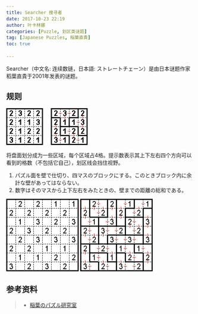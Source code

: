 ```yaml
---
title: Searcher 搜寻者
date: 2017-10-23 22:19
author: 叶卡林娜
categories: [Puzzle, 划区类谜题]
tag: [Japanese Puzzles, 稲葉直貴]
toc: true

---
```


Searcher（中文名: 连续数链，日本語: ストレートチェーン）是由日本谜题作家稻葉直貴于2001年发表的谜题。

## 规则

![Searcher小型例题，作者：稲葉直貴](/images/searcher.png)

将盘面划分成为一些区域，每个区域占4格。提示数表示其上下左右四个方向可以看到的格数（不包括它自己），划区线会挡住视野。


1. パズル面を壁で仕切り、四マスのブロックにする。このときブロック内に余計な壁があってはならない。
2. 数字はそのマスから上下左右をみたときの、壁までの距離の総和である。


![Searcher，作者：稲葉直貴](/images/searcher_e.png)
![Searcher例题解答](/images/searcher_a.png)

## 参考资料

> - [稲葉のパズル研究室](http://inabapuzzle.com/honkaku/search.html)
